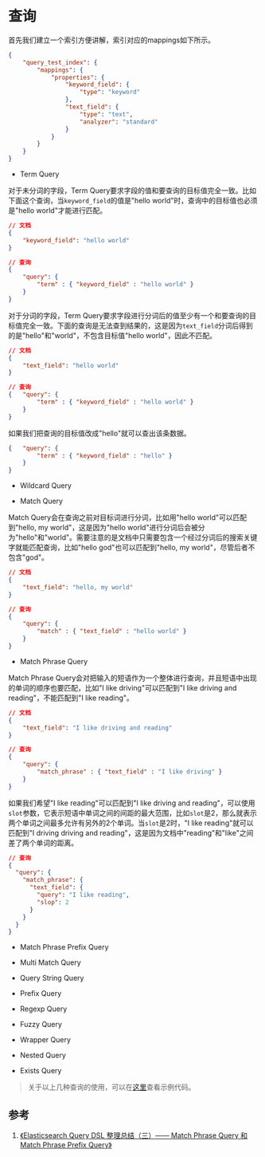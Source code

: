# 查询

首先我们建立一个索引方便讲解，索引对应的mappings如下所示。

```json
{
    "query_test_index": {
        "mappings": {
            "properties": {
                "keyword_field": {
                    "type": "keyword"
                },
                "text_field": {
                    "type": "text",
                    "analyzer": "standard"
                }
            }
        }
    }
}
```

- Term Query

对于未分词的字段，Term Query要求字段的值和要查询的目标值完全一致。比如下面这个查询，当`keyword_field`的值是"hello world"时，查询中的目标值也必须是"hello world"才能进行匹配。

```json
// 文档
{
    "keyword_field": "hello world"
}

// 查询
{
    "query": {
        "term" : { "keyword_field" : "hello world" }
    }
}
```

对于分词的字段，Term Query要求字段进行分词后的值至少有一个和要查询的目标值完全一致。下面的查询是无法查到结果的，这是因为`text_field`分词后得到的是"hello"和"world"，不包含目标值"hello world"，因此不匹配。

```json
// 文档
{
    "text_field": "hello world"
}

// 查询
{   "query": {
        "term" : { "keyword_field" : "hello world" }
    }
}
```

如果我们把查询的目标值改成"hello"就可以查出该条数据。

```json
{   "query": {
        "term" : { "keyword_field" : "hello" }
    }
}
```

- Wildcard Query

- Match Query

Match Query会在查询之前对目标词进行分词，比如用"hello world"可以匹配到"hello, my world"，这是因为"hello world"进行分词后会被分为"hello"和"world"。需要注意的是文档中只需要包含一个经过分词后的搜索关键字就能匹配查询，比如"hello god"也可以匹配到"hello, my world"，尽管后者不包含"god"。

```json
// 文档
{
    "text_field": "hello, my world"
}

// 查询
{
    "query": {
        "match" : { "text_field" : "hello world" }
    }
}
```

- Match Phrase Query

Match Phrase Query会对把输入的短语作为一个整体进行查询，并且短语中出现的单词的顺序也要匹配，比如"I like driving"可以匹配到"I like driving and reading"，不能匹配到"I like reading"。

```json
// 文档
{
    "text_field": "I like driving and reading"
}

// 查询
{
    "query": {
        "match_phrase" : { "text_field" : "I like driving" }
    }
}
```

如果我们希望"I like reading"可以匹配到"I like driving and reading"，可以使用`slot`参数，它表示短语中单词之间的间距的最大范围，比如`slot`是2，那么就表示两个单词之间最多允许有另外的2个单词。当`slot`是2时，"I like reading"就可以匹配到"I driving driving and reading"，这是因为文档中"reading"和"like"之间差了两个单词的距离。

```json
// 查询
{
  "query": {
    "match_phrase": {
      "text_field": {
        "query": "I like reading",
        "slop": 2
      }
    }
  }
}
```

- Match Phrase Prefix Query

- Multi Match Query

- Query String Query

- Prefix Query

- Regexp Query

- Fuzzy Query

- Wrapper Query

- Nested Query

- Exists Query

> 关于以上几种查询的使用，可以在[这里](https://github.com/pojozhang/playground/blob/master/solutions/java/src/test/java/playground/elasticsearch/QueryTest.java)查看示例代码。

## 参考

1. [《Elasticsearch Query DSL 整理总结（三）—— Match Phrase Query 和 Match Phrase Prefix Query》](https://www.cnblogs.com/reycg-blog/p/10012238.html)
